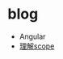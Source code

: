 # blog

- Angular
 - [理解scope](https://github.com/angular/angular.js/wiki/Understanding-Scopes#javascript-prototypal-inheritance)
